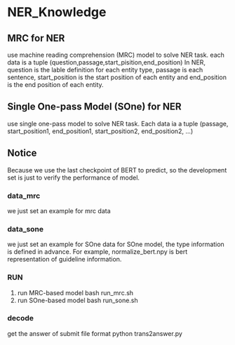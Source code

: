 # NER_Knowledge
## MRC for NER
use machine reading comprehension (MRC) model to solve NER task.
each data is a tuple (question,passage,start_pisition,end_position)
In NER, question is the lable definition for each entity type, passage is each sentence, start_position is the start position of each entity
and end_position is the end position of each entity.
## Single One-pass Model (SOne) for NER
use single one-pass model to solve NER task.
Each data ia a tuple (passage, start_position1, end_position1, start_position2, end_position2, ...)

## Notice
Because we use the last checkpoint of BERT to predict, so the development set is just to verify the performance of model.

### data_mrc
we just set an example for mrc data
### data_sone
we just set an example for SOne data
for SOne model, the type information is defined in advance. For example, normalize_bert.npy is bert representation of guideline information.

### RUN
1. run MRC-based model
bash run_mrc.sh
2. run SOne-based model
bash run_sone.sh

### decode
get the answer of submit file format
python trans2answer.py